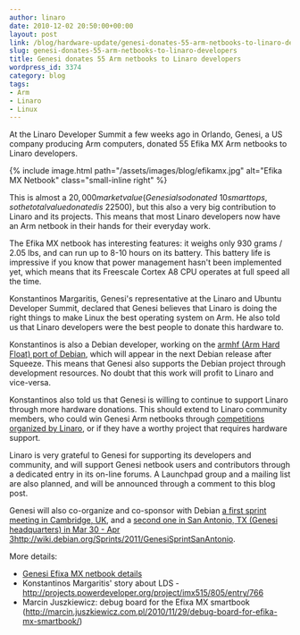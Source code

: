```yaml
---
author: linaro
date: 2010-12-02 20:50:00+00:00
layout: post
link: /blog/hardware-update/genesi-donates-55-arm-netbooks-to-linaro-developers/
slug: genesi-donates-55-arm-netbooks-to-linaro-developers
title: Genesi donates 55 Arm netbooks to Linaro developers
wordpress_id: 3374
category: blog
tags:
- Arm
- Linaro
- Linux
---
```


At the Linaro Developer Summit a few weeks ago in Orlando, Genesi, a US company producing Arm computers, donated 55 Efika MX Arm netbooks to Linaro developers.

{% include image.html path="/assets/images/blog/efikamx.jpg" alt="Efika MX Netbook" class="small-inline right" %}

This is almost a $20,000 market value (Genesi also donated ~10 smarttops, so the total value donated is ~$22500), but this also a very big contribution to Linaro and its projects. This means that most Linaro developers now have an Arm netbook in their hands for their everyday work.

The Efika MX netbook has interesting features: it weighs only 930 grams / 2.05 lbs, and can run up to 8-10 hours on its battery. This battery life is impressive if you know that power management hasn't been implemented yet, which means that its Freescale Cortex A8 CPU operates at full speed all the time.

Konstantinos Margaritis, Genesi's representative at the Linaro and Ubuntu Developer Summit, declared that Genesi believes that Linaro is doing the right things to make Linux the best operating system on Arm. He also told us that Linaro developers were the best people to donate this hardware to.

<!-- more -->

Konstantinos is also a Debian developer, working on the [armhf (Arm Hard Float) port of Debian](http://wiki.debian.org/ArmHardFloatTodo), which will appear in the next Debian release after Squeeze. This means that Genesi also supports the Debian project through development resources. No doubt that this work will profit to Linaro and vice-versa.

Konstantinos also told us that Genesi is willing to continue to support Linaro through more hardware donations. This should extend to Linaro community members, who could win Genesi Arm netbooks through [competitions organized by Linaro](/resources/), or if they have a worthy project that requires hardware support.

Linaro is very grateful to Genesi for supporting its developers and community, and will support Genesi netbook users and contributors through a dedicated entry in its on-line forums. A Launchpad group and a mailing list are also planned, and will be announced through a comment to this blog post.

Genesi will also co-organize and co-sponsor with Debian [a first sprint meeting in Cambridge, UK](http://wiki.debian.org/Sprints/2011/EmdebianSprint), and a [second one in San Antonio, TX (Genesi headquarters) in Mar 30 - Apr 3]()http://wiki.debian.org/Sprints/2011/GenesiSprintSanAntonio.

More details:

- [Genesi Efixa MX netbook details](https://genesi.company/products/smartbook)
- Konstantinos Margaritis' story about LDS - http://projects.powerdeveloper.org/project/imx515/805/entry/766
- Marcin Juszkiewicz: debug board for the Efixa MX smartbook (http://marcin.juszkiewicz.com.pl/2010/11/29/debug-board-for-efika-mx-smartbook/)